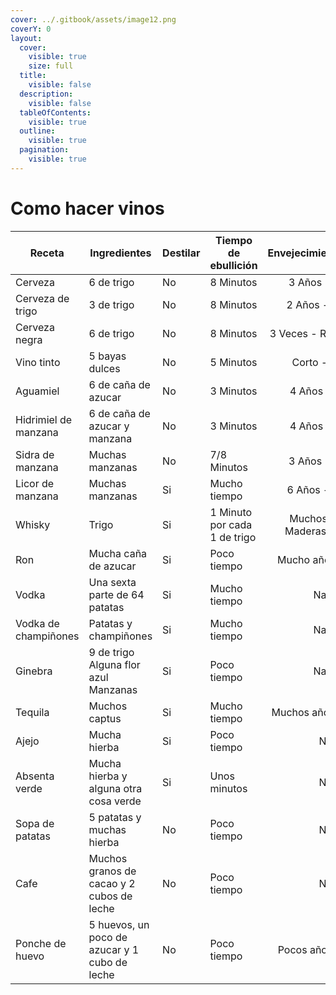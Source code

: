 ```yaml
---
cover: ../.gitbook/assets/image12.png
coverY: 0
layout:
  cover:
    visible: true
    size: full
  title:
    visible: false
  description:
    visible: false
  tableOfContents:
    visible: true
  outline:
    visible: true
  pagination:
    visible: true
---
```


# Como hacer vinos



<table data-view="cards"><thead><tr><th>Receta</th><th>Ingredientes</th><th>Destilar</th><th>Tiempo de ebullición</th><th align="center">Envejecimiento/Madera</th><th>Alc	</th><th>Efectos</th></tr></thead><tbody><tr><td>Cerveza</td><td>6 de trigo</td><td>No</td><td>8 Minutos</td><td align="center">3 Años - Todos </td><td>I</td><td></td></tr><tr><td>Cerveza de trigo</td><td>3 de trigo</td><td>No</td><td>8 Minutos</td><td align="center">2 Años - Abedul </td><td>I</td><td></td></tr><tr><td>Cerveza negra</td><td>6 de trigo</td><td>No</td><td>8 Minutos</td><td align="center">3 Veces - Roble oscuro</td><td>I'</td><td></td></tr><tr><td>Vino tinto</td><td>5 bayas dulces</td><td>No</td><td>5 Minutos</td><td align="center">Corto - Todos</td><td>I'</td><td></td></tr><tr><td>Aguamiel</td><td>6 de caña de azucar</td><td>No</td><td>3 Minutos</td><td align="center">4 Años - Roble</td><td>I'</td><td></td></tr><tr><td>Hidrimiel de manzana</td><td>6 de caña de azucar y manzana</td><td>No</td><td>3 Minutos</td><td align="center">4 Años - Roble</td><td>II</td><td>+</td></tr><tr><td>Sidra de manzana</td><td>Muchas manzanas</td><td>No</td><td>7/8 Minutos</td><td align="center">3 Años - Todos</td><td>I'</td><td></td></tr><tr><td>Licor de manzana</td><td>Muchas manzanas</td><td>Si</td><td>Mucho tiempo</td><td align="center">6 Años - Acacia</td><td>II'</td><td></td></tr><tr><td>Whisky</td><td>Trigo</td><td>Si</td><td>1 Minuto por cada 1 de trigo</td><td align="center">Muchos años - Maderas oscuras</td><td>III'</td><td></td></tr><tr><td>Ron</td><td>Mucha caña de azucar</td><td>Si</td><td>Poco tiempo</td><td align="center">Mucho años - Roble</td><td>IIII</td><td>+</td></tr><tr><td>Vodka</td><td>Una sexta parte de 64 patatas</td><td>Si</td><td>Mucho tiempo</td><td align="center">Nada</td><td>III</td><td>-</td></tr><tr><td>Vodka de champiñones</td><td>Patatas y champiñones</td><td>Si</td><td>Mucho tiempo</td><td align="center">Nada</td><td>II'</td><td>+-</td></tr><tr><td>Ginebra</td><td>9 de trigo <br>Alguna flor azul<br>Manzanas</td><td>Si</td><td>Poco tiempo</td><td align="center">Nada</td><td>III</td><td></td></tr><tr><td>Tequila</td><td>Muchos captus</td><td>Si</td><td>Mucho tiempo</td><td align="center">Muchos años - Abedul</td><td>III</td><td></td></tr><tr><td>Ajejo</td><td>Mucha hierba</td><td>Si</td><td>Poco tiempo</td><td align="center">No</td><td>IIIII'</td><td>-</td></tr><tr><td>Absenta verde</td><td>Mucha hierba y alguna otra cosa verde</td><td>Si</td><td>Unos minutos</td><td align="center">No</td><td>IIIIII</td><td>+-</td></tr><tr><td>Sopa de patatas</td><td>5 patatas y muchas hierba</td><td>No</td><td>Poco tiempo</td><td align="center">No</td><td>-</td><td>+</td></tr><tr><td>Cafe</td><td>Muchos granos de cacao y 2 cubos de leche</td><td>No</td><td>Poco tiempo</td><td align="center">No</td><td>-</td><td>++</td></tr><tr><td>Ponche de huevo</td><td>5 huevos, un poco de azucar y 1 cubo de leche</td><td>No</td><td>Poco tiempo</td><td align="center">Pocos años - Todos</td><td>I'</td><td></td></tr></tbody></table>


